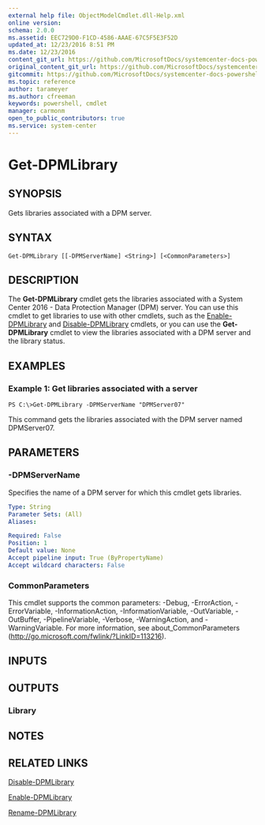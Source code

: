 ```yaml
---
external help file: ObjectModelCmdlet.dll-Help.xml
online version: 
schema: 2.0.0
ms.assetid: EEC729D0-F1CD-4586-AAAE-67C5F5E3F52D
updated_at: 12/23/2016 8:51 PM
ms.date: 12/23/2016
content_git_url: https://github.com/MicrosoftDocs/systemcenter-docs-powershell/blob/master/systemcenter-cmdlets/SystemCenter2016/DataProtectionManager/vlatest/Get-DPMLibrary.md
original_content_git_url: https://github.com/MicrosoftDocs/systemcenter-docs-powershell/blob/master/systemcenter-cmdlets/SystemCenter2016/DataProtectionManager/vlatest/Get-DPMLibrary.md
gitcommit: https://github.com/MicrosoftDocs/systemcenter-docs-powershell/blob/66515d87034fb4944dd2b7035563d20b1b00d010/systemcenter-cmdlets/SystemCenter2016/DataProtectionManager/vlatest/Get-DPMLibrary.md
ms.topic: reference
author: tarameyer
ms.author: cfreeman
keywords: powershell, cmdlet
manager: carmonm
open_to_public_contributors: true
ms.service: system-center
---
```


# Get-DPMLibrary

## SYNOPSIS
Gets libraries associated with a DPM server.

## SYNTAX

```
Get-DPMLibrary [[-DPMServerName] <String>] [<CommonParameters>]
```

## DESCRIPTION
The **Get-DPMLibrary** cmdlet gets the libraries associated with a System Center 2016 - Data Protection Manager (DPM) server.
You can use this cmdlet to get libraries to use with other cmdlets, such as the [Enable-DPMLibrary](./Enable-DPMLibrary.md) and [Disable-DPMLibrary](./Disable-DPMLibrary.md) cmdlets, or you can use the **Get-DPMLibrary** cmdlet to view the libraries associated with a DPM server and the library status.

## EXAMPLES

### Example 1: Get libraries associated with a server
```
PS C:\>Get-DPMLibrary -DPMServerName "DPMServer07"
```

This command gets the libraries associated with the DPM server named DPMServer07.

## PARAMETERS

### -DPMServerName
Specifies the name of a DPM server for which this cmdlet gets libraries.

```yaml
Type: String
Parameter Sets: (All)
Aliases: 

Required: False
Position: 1
Default value: None
Accept pipeline input: True (ByPropertyName)
Accept wildcard characters: False
```

### CommonParameters
This cmdlet supports the common parameters: -Debug, -ErrorAction, -ErrorVariable, -InformationAction, -InformationVariable, -OutVariable, -OutBuffer, -PipelineVariable, -Verbose, -WarningAction, and -WarningVariable. For more information, see about_CommonParameters (http://go.microsoft.com/fwlink/?LinkID=113216).

## INPUTS

## OUTPUTS

### Library

## NOTES

## RELATED LINKS

[Disable-DPMLibrary](xref:SystemCenter2016/DataProtectionManager/vlatest/Disable-DPMLibrary.md)

[Enable-DPMLibrary](xref:SystemCenter2016/DataProtectionManager/vlatest/Enable-DPMLibrary.md)

[Rename-DPMLibrary](xref:SystemCenter2016/DataProtectionManager/vlatest/Rename-DPMLibrary.md)
